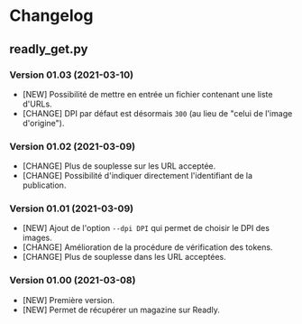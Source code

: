 # Changelog

## readly_get.py

### Version 01.03 (2021-03-10)
- [NEW] Possibilité de mettre en entrée un fichier contenant une liste d'URLs. 
- [CHANGE] DPI par défaut est désormais `300` (au lieu de "celui de l'image d'origine"). 
 
### Version 01.02 (2021-03-09)
- [CHANGE] Plus de souplesse sur les URL acceptée. 
- [CHANGE] Possibilité d'indiquer directement l'identifiant de la publication.

### Version 01.01 (2021-03-09)
- [NEW] Ajout de l'option `--dpi DPI` qui permet de choisir le DPI des images. 
- [CHANGE] Amélioration de la procédure de vérification des tokens. 
- [CHANGE] Plus de souplesse dans les URL acceptées. 

### Version 01.00 (2021-03-08)
- [NEW] Première version. 
- [NEW] Permet de récupérer un magazine sur Readly.